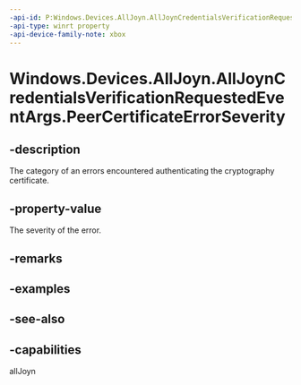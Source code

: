 ```yaml
---
-api-id: P:Windows.Devices.AllJoyn.AllJoynCredentialsVerificationRequestedEventArgs.PeerCertificateErrorSeverity
-api-type: winrt property
-api-device-family-note: xbox
---
```


<!-- Property syntax
public Windows.Networking.Sockets.SocketSslErrorSeverity PeerCertificateErrorSeverity { get; }
-->

# Windows.Devices.AllJoyn.AllJoynCredentialsVerificationRequestedEventArgs.PeerCertificateErrorSeverity

## -description
The category of an errors encountered authenticating the cryptography certificate.

## -property-value
The severity of the error.

## -remarks

## -examples

## -see-also


## -capabilities
allJoyn
